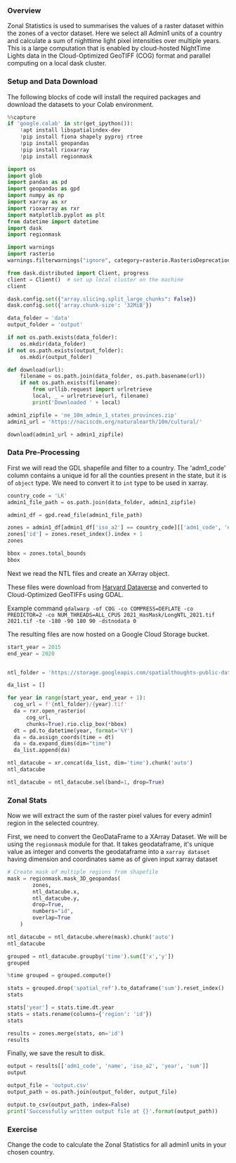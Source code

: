 ### Overview

Zonal Statistics is used to summarises the values of a raster dataset within the zones of a vector dataset. Here we select all Admin1 units of a country and calculate a sum of nighttime light pixel intensities over multiple years. This is a large computation that is enabled by cloud-hosted NightTime Lights data in the Cloud-Optimized GeoTIFF (COG) format and parallel computing on a local dask cluster.


### Setup and Data Download

The following blocks of code will install the required packages and download the datasets to your Colab environment.


```python
%%capture
if 'google.colab' in str(get_ipython()):
    !apt install libspatialindex-dev
    !pip install fiona shapely pyproj rtree
    !pip install geopandas
    !pip install rioxarray
    !pip install regionmask
```


```python
import os
import glob
import pandas as pd
import geopandas as gpd
import numpy as np
import xarray as xr
import rioxarray as rxr
import matplotlib.pyplot as plt
from datetime import datetime
import dask
import regionmask
```


```python
import warnings
import rasterio
warnings.filterwarnings("ignore", category=rasterio.RasterioDeprecationWarning)
```


```python
from dask.distributed import Client, progress
client = Client()  # set up local cluster on the machine
client
```


```python
dask.config.set({"array.slicing.split_large_chunks": False})
dask.config.set({'array.chunk-size': '32MiB'})
```


```python
data_folder = 'data'
output_folder = 'output'

if not os.path.exists(data_folder):
    os.mkdir(data_folder)
if not os.path.exists(output_folder):
    os.mkdir(output_folder)
```


```python
def download(url):
    filename = os.path.join(data_folder, os.path.basename(url))
    if not os.path.exists(filename):
        from urllib.request import urlretrieve
        local, _ = urlretrieve(url, filename)
        print('Downloaded ' + local)

admin1_zipfile = 'ne_10m_admin_1_states_provinces.zip'
admin1_url = 'https://naciscdn.org/naturalearth/10m/cultural/'

download(admin1_url + admin1_zipfile)
```

### Data Pre-Processing

First we will read the GDL shapefile and filter to a country.
The 'adm1_code' column contains a unique id for all the counties present in the state, but it is of `object` type. We need to convert it to `int` type to be used in xarray.



```python
country_code = 'LK'
admin1_file_path = os.path.join(data_folder, admin1_zipfile)

admin1_df = gpd.read_file(admin1_file_path)

zones = admin1_df[admin1_df['iso_a2'] == country_code][['adm1_code', 'name', 'iso_a2', 'geometry']].copy()
zones['id'] = zones.reset_index().index + 1
zones
```


```python
bbox = zones.total_bounds
bbox
```

Next we read the NTL files and create an XArray object.

These files were download from [Harvard Dataverse](https://dataverse.harvard.edu/dataset.xhtml?persistentId=doi:10.7910/DVN/YGIVCD) and converted to Cloud-Optimized GeoTIFFs using GDAL.

 Example command `gdalwarp -of COG -co COMPRESS=DEFLATE -co PREDICTOR=2 -co NUM_THREADS=ALL_CPUS 2021_HasMask/LongNTL_2021.tif 2021.tif -te -180 -90 180 90 -dstnodata 0`
  
The resulting files are now hosted on a Google Cloud Storage bucket.


```python
start_year = 2015
end_year = 2020
```


```python

ntl_folder = 'https://storage.googleapis.com/spatialthoughts-public-data/ntl/npp_viirs_ntl'

da_list = []

for year in range(start_year, end_year + 1):
  cog_url = f'{ntl_folder}/{year}.tif'
  da = rxr.open_rasterio(
      cog_url,
      chunks=True).rio.clip_box(*bbox)
  dt = pd.to_datetime(year, format='%Y')
  da = da.assign_coords(time = dt)
  da = da.expand_dims(dim="time")
  da_list.append(da)
```


```python
ntl_datacube = xr.concat(da_list, dim='time').chunk('auto')
ntl_datacube
```


```python
ntl_datacube = ntl_datacube.sel(band=1, drop=True)
```

### Zonal Stats

Now we will extract the sum of the raster pixel values for every admin1 region in the selected countrey.

First, we need to convert the GeoDataFrame to a XArray Dataset. We will be using the `regionmask` module for that. It takes geodataframe, it's unique value as integer and converts the geodataframe into  a `xarray dataset` having dimension and coordinates same as of given input xarray dataset



```python
# Create mask of multiple regions from shapefile
mask = regionmask.mask_3D_geopandas(
        zones,
        ntl_datacube.x,
        ntl_datacube.y,
        drop=True,
        numbers="id",
        overlap=True
    )
```


```python
ntl_datacube = ntl_datacube.where(mask).chunk('auto')
ntl_datacube
```


```python
grouped = ntl_datacube.groupby('time').sum(['x','y'])
grouped
```


```python
%time grouped = grouped.compute()
```


```python
stats = grouped.drop('spatial_ref').to_dataframe('sum').reset_index()
stats
```


```python
stats['year'] = stats.time.dt.year
stats = stats.rename(columns={'region': 'id'})
stats
```


```python
results = zones.merge(stats, on='id')
results
```

Finally, we save the result to disk.


```python
output = results[['adm1_code', 'name', 'iso_a2', 'year', 'sum']]
output
```


```python
output_file = 'output.csv'
output_path = os.path.join(output_folder, output_file)

output.to_csv(output_path, index=False)
print('Successfully written output file at {}'.format(output_path))
```

### Exercise


Change the code to calculate the Zonal Statistics for all admin1 units in your chosen country.
